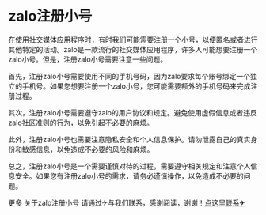 # zalo注册小号

在使用社交媒体应用程序时，有时我们可能需要注册一个小号，以便匿名或者进行其他特定的活动。zalo是一款流行的社交媒体应用程序，许多人可能想要注册一个zalo小号。但是，注册zalo小号需要注意一些问题。

首先，注册zalo小号需要使用不同的手机号码，因为zalo要求每个账号绑定一个独立的手机号。如果您想要注册一个zalo小号，您可能需要额外的手机号码来完成注册过程。

其次，注册zalo小号需要遵守zalo的用户协议和规定。避免使用虚假信息或者违反zalo社区准则的行为，以免引起不必要的麻烦。

此外，注册zalo小号也需要注意隐私安全和个人信息保护。请勿泄露自己的真实身份和敏感信息，以免造成不必要的风险和麻烦。

总之，注册zalo小号是一个需要谨慎对待的过程，需要遵守相关规定和注意个人信息安全。如果您有注册zalo小号的需求，请务必谨慎操作，以免造成不必要的问题。

更多 关于zalo注册小号 请通过✈与我们联系，感谢阅读，谢谢！[点这里联系✈](https://lm.k02.cc)